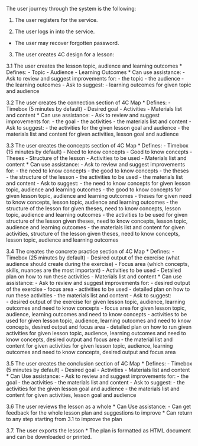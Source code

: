 The user journey through the system is the following:


1. The user registers for the service. 

2. The user logs in into the service.
  * The user may recover forgotten password.

3. The user creates 4C design for a lesson:

  3.1 The user creates the lesson topic, audience and learning outcomes
    * Defines:
        - Topic
        - Audience
        - Learning Outcomes
    * Can use assistance:
        - Ask to review and suggest improvements for:
            - the topic
            - the audience
            - the learning outcomes
        - Ask to suggest:
            - learning outcomes for given topic and audience

  3.2 The user creates the connection section of 4C Map 
    * Defines:
      - Timebox (5 minutes by default)
      - Desired goal
      - Activities 
      - Materials list and content
    * Can use assistance:
      - Ask to review and suggest improvements for:
        - the goal
        - the activities 
        - the materials list and content
      - Ask to suggest:
        - the activities for the given lesson goal and audience
        - the materials list and content for given activities, lesson goal and audience

  3.3 The user creates the concepts section of 4C Map
    * Defines:
      - Timebox (15 minutes by default)
      - Need to know concepts
      - Good to know concepts
      - Theses
      - Structure of the lesson
      - Activities to be used
      - Materials list and content
    * Can use assistance: 
      - Ask to review and suggest improvements for:
        - the need to know concepts
        - the good to know concepts
        - the theses 
        - the structure of the lesson
        - the activities to be used
        - the materials list and content
      - Ask to suggest:
        - the need to know concepts for given lesson topic, audience and learning outcomes
        - the good to know concepts for given lesson topic, audience and learning outcomes
        - theses for given need to know concepts, lesson topic, audience and learning outcomes
        - the structure of the lesson for given theses, need to know concepts, lesson topic, audience and learning outcomes
        - the activities to be used for given structure of the lesson given theses, need to know concepts, lesson topic, audience and learning outcomes
        - the materials list and content for given activities, structure of the lesson given theses, need to know concepts, lesson topic, audience and learning outcomes

  3.4 The creates the concrete practice section of 4C Map
    * Defines:
       - Timebox (25 minutes by default)
       - Desired output of the exercise (what audience should create during the exercise)
       - Focus area (which concepts, skills, nuances are the most important)
       - Activities to be used
       - Detailed plan on how to run these activities
       - Materials list and content
    * Can use assistance: 
       - Ask to review and suggest improvements for:
         - desired output of the exercise
         - focus area
         - activities to be used
         - detailed plan on how to run these activities
         - the materials list and content
       - Ask to suggest:  
         - desired output of the exercise for given lesson topic, audience, learning outcomes and need to know concepts
         - focus area for given lesson topic, audience, learning outcomes and need to know concepts
         - activities to be used for given lesson topic, audience, learning outcomes and need to know concepts, desired output and focus area
         - detailed plan on how to run given activities for given lesson topic, audience, learning outcomes and need to know concepts, desired output and focus area
         - the material list and content for given activities for given lesson topic, audience, learning outcomes and need to know concepts, desired output and focus area

  3.5 The user creates the conclusion section of 4C Map
    * Defines:
      - Timebox (5 minutes by default)
      - Desired goal
      - Activities 
      - Materials list and content
    * Can Use assistance:
      - Ask to review and suggest improvements for:
        - the goal
        - the activities 
        - the materials list and content
      - Ask to suggest:
        - the activities for the given lesson goal and audience
        - the materials list and content for given activities, lesson goal and audience

  3.6 The user reviews the lesson as a whole
    * Can Use assistance:
      - Can get feedback for the whole lesson plan and suggestions to improve
    * Can return to any step starting from 3.1 to improve the plan

  3.7. The user exports the lesson
    * The plan is formatted as HTML document and can be downloaded or printed.

  

